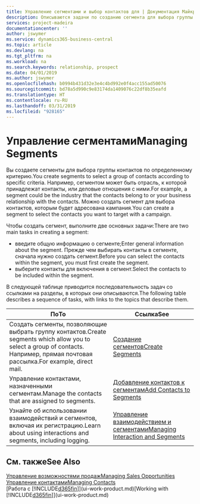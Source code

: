 ```yaml
---
title: Управление сегментами и выбор контактов для | Документация Майкрософт
description: Описываются задачи по созданию сегмента для выбора группы контактов по определенному критерию, например по определенной отрасли, с которой вы хотите взаимодействовать.
services: project-madeira
documentationcenter: ''
author: jswymer
ms.service: dynamics365-business-central
ms.topic: article
ms.devlang: na
ms.tgt_pltfrm: na
ms.workload: na
ms.search.keywords: relationship, prospect
ms.date: 04/01/2019
ms.author: jswymer
ms.openlocfilehash: b0994b431d32e3e4c4bd992e0f4acc155ad50076
ms.sourcegitcommit: bd78a5d990c9e83174da1409076c22df8b35eafd
ms.translationtype: HT
ms.contentlocale: ru-RU
ms.lasthandoff: 03/31/2019
ms.locfileid: "928165"
---
```

# <a name="managing-segments"></a><span data-ttu-id="57f5d-103">Управление сегментами</span><span class="sxs-lookup"><span data-stu-id="57f5d-103">Managing Segments</span></span>
<span data-ttu-id="57f5d-104">Вы создаете сегменты для выбора группы контактов по определенному критерию.</span><span class="sxs-lookup"><span data-stu-id="57f5d-104">You create segments to select a group of contacts according to specific criteria.</span></span> <span data-ttu-id="57f5d-105">Например, сегментом может быть отрасль, к которой принадлежат контакты, или деловые отношения с ними.</span><span class="sxs-lookup"><span data-stu-id="57f5d-105">For example, a segment could be the industry that the contacts belong to or your business relationship with the contacts.</span></span> <span data-ttu-id="57f5d-106">Можно создать сегмент для выбора контактов, которым будет адресована кампания.</span><span class="sxs-lookup"><span data-stu-id="57f5d-106">You can create a segment to select the contacts you want to target with a campaign.</span></span>

<span data-ttu-id="57f5d-107">Чтобы создать сегмент, выполните две основных задачи:</span><span class="sxs-lookup"><span data-stu-id="57f5d-107">There are two main tasks in creating a segment:</span></span>

* <span data-ttu-id="57f5d-108">введите общую информацию о сегменте;</span><span class="sxs-lookup"><span data-stu-id="57f5d-108">Enter general information about the segment.</span></span> <span data-ttu-id="57f5d-109">Прежде чем выбирать контакты в сегменте, сначала нужно создать сегмент.</span><span class="sxs-lookup"><span data-stu-id="57f5d-109">Before you can select the contacts within the segment, you must first create the segment.</span></span>
* <span data-ttu-id="57f5d-110">выберите контакты для включения в сегмент.</span><span class="sxs-lookup"><span data-stu-id="57f5d-110">Select the contacts to be included within the segment.</span></span>

<span data-ttu-id="57f5d-111">В следующей таблице приводится последовательность задач со ссылками на разделы, в которых они описываются.</span><span class="sxs-lookup"><span data-stu-id="57f5d-111">The following table describes a sequence of tasks, with links to the topics that describe them.</span></span> 

| <span data-ttu-id="57f5d-112">По</span><span class="sxs-lookup"><span data-stu-id="57f5d-112">To</span></span> | <span data-ttu-id="57f5d-113">Ссылка</span><span class="sxs-lookup"><span data-stu-id="57f5d-113">See</span></span> |
| --- | --- |
| <span data-ttu-id="57f5d-114">Создать сегменты, позволяющие выбрать группу контактов.</span><span class="sxs-lookup"><span data-stu-id="57f5d-114">Create segments which allow you to select a group of contacts.</span></span> <span data-ttu-id="57f5d-115">Например, прямая почтовая рассылка.</span><span class="sxs-lookup"><span data-stu-id="57f5d-115">For example, direct mail.</span></span> |[<span data-ttu-id="57f5d-116">Создание сегментов</span><span class="sxs-lookup"><span data-stu-id="57f5d-116">Create Segments</span></span>](marketing-how-create-segment.md) |
| <span data-ttu-id="57f5d-117">Управление контактами, назначенными сегментам.</span><span class="sxs-lookup"><span data-stu-id="57f5d-117">Manage the contacts that are assigned to segments.</span></span> |[<span data-ttu-id="57f5d-118">Добавление контактов к сегментам</span><span class="sxs-lookup"><span data-stu-id="57f5d-118">Add Contacts to Segments</span></span>](marketing-add-contact-segment.md) |
| <span data-ttu-id="57f5d-119">Узнайте об использовании взаимодействий и сегментов, включая их регистрацию.</span><span class="sxs-lookup"><span data-stu-id="57f5d-119">Learn about using interactions and segments, including logging.</span></span> |[<span data-ttu-id="57f5d-120">Управление взаимодействием и сегментами</span><span class="sxs-lookup"><span data-stu-id="57f5d-120">Managing Interaction and Segments</span></span>](marketing-interaction-segments.md) |

## <a name="see-also"></a><span data-ttu-id="57f5d-121">См. также</span><span class="sxs-lookup"><span data-stu-id="57f5d-121">See Also</span></span>
[<span data-ttu-id="57f5d-122">Управление возможностями продаж</span><span class="sxs-lookup"><span data-stu-id="57f5d-122">Managing Sales Opportunities</span></span>](marketing-manage-sales-opportunities.md)  
[<span data-ttu-id="57f5d-123">Управление контактами</span><span class="sxs-lookup"><span data-stu-id="57f5d-123">Managing Contacts</span></span>](marketing-contacts.md)  
<span data-ttu-id="57f5d-124">[Работа с [!INCLUDE[d365fin](includes/d365fin_md.md)]](ui-work-product.md)</span><span class="sxs-lookup"><span data-stu-id="57f5d-124">[Working with [!INCLUDE[d365fin](includes/d365fin_md.md)]](ui-work-product.md)</span></span>
